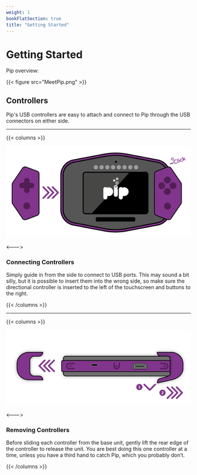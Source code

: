 ```yaml
---
weight: 1
bookFlatSection: true
title: "Getting Started"
---
```


# Getting Started

Pip overview:

{{< figure src="MeetPip.png" >}}

## Controllers

Pip's USB controllers are easy to attach and connect to Pip through the USB connectors on either side. 

---
{{< columns >}}

![Image Alt Text](Controller1.png)

<--->
### Connecting Controllers
Simply guide in from the side to connect to USB ports. This may sound a bit silly, but it is possible to insert them into the wrong side, so make sure the directional controller is inserted to the left of the touchscreen and buttons to the right.

{{< /columns >}}

---

{{< columns >}}

![Image Alt Text](Controller2.png)

<--->
### Removing Controllers
Before sliding each controller from the base unit, gently lift the rear edge of the controller to release the unit. You are best doing this one controller at a time, unless you have a third hand to catch Pip, which you probably don’t.

{{< /columns >}}


